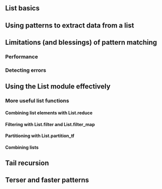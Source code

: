 ## List basics

## Using patterns to extract data from a list

## Limitations (and blessings) of pattern matching
### Performance
### Detecting errors

## Using the List module effectively
### More useful list functions
#### Combining list elements with List.reduce
#### Filtering with List.filter and List.filter_map
#### Partitioning with List.partition_tf
#### Combining lists

## Tail recursion

## Terser and faster patterns
